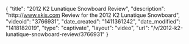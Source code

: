 {
    "title": "2012 K2 Lunatique Snowboard Review",
    "description": "http:\/\/www.skis.com Review for the 2012 K2 Lunatique Snowboard",
    "videoid": "3766931",
    "date_created": "1411361242",
    "date_modified": "1418182019",
    "type": "captivate",
    "layout": "video",
    "url": "\/v\/2012-k2-lunatique-snowboard-review\/3766931"
}
